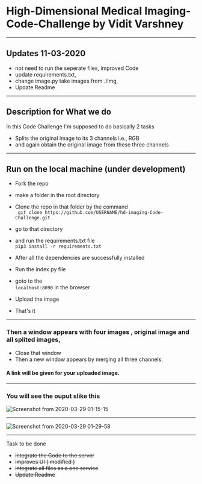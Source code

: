 # High-Dimensional Medical Imaging-Code-Challenge by Vidit Varshney
***

## Updates 11-03-2020

- not need to run the seperate files, improved Code
- update requirements.txt, 
- change image.py take images from ./img,
- Update Readme


***

## Description for What we do 

In this Code Challenge I'm supposed to do basically 2 tasks
- Splits the original image to its 3 channels i.e., RGB
- and again obtain the original image from these three channels

***


## Run on the local machine (under development)

- Fork the repo
- make a folder in the root directory
- Clone the repo in that folder by the command <br>
  ` git clone https://github.com/USERNAME/hd-imaging-Code-Challenge.git`
  
- go to that directory
- and run the requirements.txt file <br>
  `pip3 install -r requirements.txt`
  
- After all the dependencies are successfully installed
- Run the index.py file
- goto to the <br>
  `localhost:8090` in the browser
  
- Upload the image 
- That's it

***
### Then a window appears with four images , original image and all splited images,

- Close that window 
- Then a new window appears by merging all three channels.

#### A link will be given for your uploaded image.

***

### You will see the ouput slike this
![Screenshot from 2020-03-29 01-15-15](https://user-images.githubusercontent.com/34159717/77832503-a822bc00-715c-11ea-883c-ee1f8f00c7d1.png)

***

![Screenshot from 2020-03-29 01-29-58](https://user-images.githubusercontent.com/34159717/77832532-d7392d80-715c-11ea-9982-d20f1df4454d.png)

***

Task to be done
- ~~integrate the Code to the server~~
- ~~improves UI  ( modified )~~
- ~~integrate all files as a one service~~
- ~~Update Readme~~

